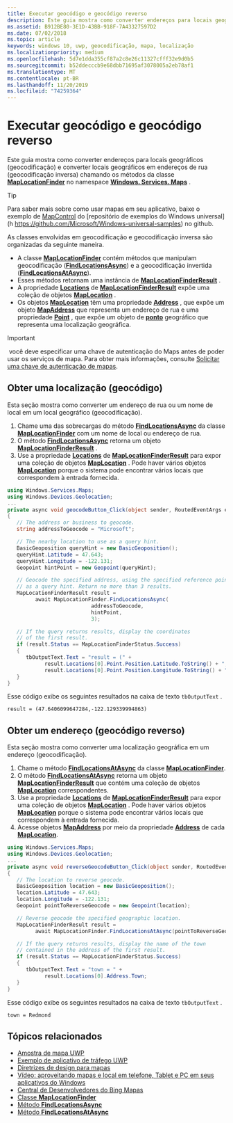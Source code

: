 ```yaml
---
title: Executar geocódigo e geocódigo reverso
description: Este guia mostra como converter endereços para locais geográficos (geocodificação) e converter locais geográficos em endereços de rua (geocodificação inversa) chamando os métodos da classe MapLocationFinder no namespace Windows. Services. Maps.
ms.assetid: B912BE80-3E1D-43BB-918F-7A43327597D2
ms.date: 07/02/2018
ms.topic: article
keywords: windows 10, uwp, geocodificação, mapa, localização
ms.localizationpriority: medium
ms.openlocfilehash: 5d7e1dda355cf87a2c8e26c11327cfff32e9d0b5
ms.sourcegitcommit: b52ddecccb9e68dbb71695af3078005a2eb78af1
ms.translationtype: MT
ms.contentlocale: pt-BR
ms.lasthandoff: 11/20/2019
ms.locfileid: "74259364"
---
```

# <a name="perform-geocoding-and-reverse-geocoding"></a>Executar geocódigo e geocódigo reverso

Este guia mostra como converter endereços para locais geográficos (geocodificação) e converter locais geográficos em endereços de rua (geocodificação inversa) chamando os métodos da classe [**MapLocationFinder**](https://docs.microsoft.com/uwp/api/Windows.Services.Maps.MapLocationFinder) no namespace [**Windows. Services. Maps**](https://docs.microsoft.com/uwp/api/Windows.Services.Maps) .

> [!TIP]
> Para saber mais sobre como usar mapas em seu aplicativo, baixe o exemplo de [MapControl](https://github.com/Microsoft/Windows-universal-samples/tree/master/Samples/MapControl) do [repositório de exemplos do Windows universal](h https://github.com/Microsoft/Windows-universal-samples) no github.

As classes envolvidas em geocodificação e geocodificação inversa são organizadas da seguinte maneira.

-   A classe [**MapLocationFinder**](https://docs.microsoft.com/uwp/api/Windows.Services.Maps.MapLocationFinder) contém métodos que manipulam geocodificação ([**FindLocationsAsync**](https://docs.microsoft.com/uwp/api/windows.services.maps.maplocationfinder.findlocationsasync)) e a geocodificação invertida ([**FindLocationsAtAsync**](https://docs.microsoft.com/uwp/api/windows.services.maps.maplocationfinder.findlocationsatasync)).
-   Esses métodos retornam uma instância de [**MapLocationFinderResult**](https://docs.microsoft.com/uwp/api/Windows.Services.Maps.MapLocationFinderResult) .
-   A propriedade [**Locations**](https://docs.microsoft.com/uwp/api/windows.services.maps.maplocationfinderresult.locations) de [**MapLocationFinderResult**](https://docs.microsoft.com/uwp/api/Windows.Services.Maps.MapLocationFinderResult) expõe uma coleção de objetos [**MapLocation**](https://docs.microsoft.com/uwp/api/Windows.Services.Maps.MapLocation) . 
-   Os objetos [**MapLocation**](https://docs.microsoft.com/uwp/api/Windows.Services.Maps.MapLocation) têm uma propriedade [**Address**](https://docs.microsoft.com/uwp/api/windows.services.maps.maplocation.address) , que expõe um objeto [**MapAddress**](https://docs.microsoft.com/uwp/api/Windows.Services.Maps.MapAddress) que representa um endereço de rua e uma propriedade [**Point**](https://docs.microsoft.com/uwp/api/windows.services.maps.maplocation.point) , que expõe um objeto de [**ponto**](https://docs.microsoft.com/uwp/api/windows.devices.geolocation.geopoint) geográfico que representa uma localização geográfica.

> [!IMPORTANT]
> você deve especificar uma chave de autenticação do Maps antes de poder usar os serviços de mapa. Para obter mais informações, consulte [Solicitar uma chave de autenticação de mapas](authentication-key.md).

## <a name="get-a-location-geocode"></a>Obter uma localização (geocódigo)

Esta seção mostra como converter um endereço de rua ou um nome de local em um local geográfico (geocodificação).

1.  Chame uma das sobrecargas do método [**FindLocationsAsync**](https://docs.microsoft.com/uwp/api/windows.services.maps.maplocationfinder.findlocationsasync) da classe [**MapLocationFinder**](https://docs.microsoft.com/uwp/api/Windows.Services.Maps.MapLocationFinder) com um nome de local ou endereço de rua.
2.  O método [**FindLocationsAsync**](https://docs.microsoft.com/uwp/api/windows.services.maps.maplocationfinder.findlocationsasync) retorna um objeto [**MapLocationFinderResult**](https://docs.microsoft.com/uwp/api/Windows.Services.Maps.MapLocationFinderResult) .
3.  Use a propriedade [**Locations**](https://docs.microsoft.com/uwp/api/windows.services.maps.maplocationfinderresult.locations) de [**MapLocationFinderResult**](https://docs.microsoft.com/uwp/api/Windows.Services.Maps.MapLocationFinderResult) para expor uma coleção de objetos [**MapLocation**](https://docs.microsoft.com/uwp/api/Windows.Services.Maps.MapLocation) . Pode haver vários objetos [**MapLocation**](https://docs.microsoft.com/uwp/api/Windows.Services.Maps.MapLocation) porque o sistema pode encontrar vários locais que correspondem à entrada fornecida.

```csharp
using Windows.Services.Maps;
using Windows.Devices.Geolocation;
...
private async void geocodeButton_Click(object sender, RoutedEventArgs e)
{
   // The address or business to geocode.
   string addressToGeocode = "Microsoft";

   // The nearby location to use as a query hint.
   BasicGeoposition queryHint = new BasicGeoposition();
   queryHint.Latitude = 47.643;
   queryHint.Longitude = -122.131;
   Geopoint hintPoint = new Geopoint(queryHint);

   // Geocode the specified address, using the specified reference point
   // as a query hint. Return no more than 3 results.
   MapLocationFinderResult result =
         await MapLocationFinder.FindLocationsAsync(
                           addressToGeocode,
                           hintPoint,
                           3);

   // If the query returns results, display the coordinates
   // of the first result.
   if (result.Status == MapLocationFinderStatus.Success)
   {
      tbOutputText.Text = "result = (" +
            result.Locations[0].Point.Position.Latitude.ToString() + "," +
            result.Locations[0].Point.Position.Longitude.ToString() + ")";
   }
}
```

Esse código exibe os seguintes resultados na caixa de texto `tbOutputText` .

``` syntax
result = (47.6406099647284,-122.129339994863)
```

## <a name="get-an-address-reverse-geocode"></a>Obter um endereço (geocódigo reverso)

Esta seção mostra como converter uma localização geográfica em um endereço (geocodificação).

1.  Chame o método [**FindLocationsAtAsync**](https://docs.microsoft.com/uwp/api/windows.services.maps.maplocationfinder.findlocationsatasync) da classe [**MapLocationFinder**](https://docs.microsoft.com/uwp/api/Windows.Services.Maps.MapLocationFinder).
2.  O método [**FindLocationsAtAsync**](https://docs.microsoft.com/uwp/api/windows.services.maps.maplocationfinder.findlocationsatasync) retorna um objeto [**MapLocationFinderResult**](https://docs.microsoft.com/uwp/api/Windows.Services.Maps.MapLocationFinderResult) que contém uma coleção de objetos [**MapLocation**](https://docs.microsoft.com/uwp/api/Windows.Services.Maps.MapLocation) correspondentes.
3.  Use a propriedade [**Locations**](https://docs.microsoft.com/uwp/api/windows.services.maps.maplocationfinderresult.locations) de [**MapLocationFinderResult**](https://docs.microsoft.com/uwp/api/Windows.Services.Maps.MapLocationFinderResult) para expor uma coleção de objetos [**MapLocation**](https://docs.microsoft.com/uwp/api/Windows.Services.Maps.MapLocation) . Pode haver vários objetos [**MapLocation**](https://docs.microsoft.com/uwp/api/Windows.Services.Maps.MapLocation) porque o sistema pode encontrar vários locais que correspondem à entrada fornecida.
4.  Acesse objetos [**MapAddress**](https://docs.microsoft.com/uwp/api/Windows.Services.Maps.MapAddress) por meio da propriedade [**Address**](https://docs.microsoft.com/uwp/api/windows.services.maps.maplocation.address) de cada [**MapLocation**](https://docs.microsoft.com/uwp/api/Windows.Services.Maps.MapLocation).

```csharp
using Windows.Services.Maps;
using Windows.Devices.Geolocation;
...
private async void reverseGeocodeButton_Click(object sender, RoutedEventArgs e)
{
   // The location to reverse geocode.
   BasicGeoposition location = new BasicGeoposition();
   location.Latitude = 47.643;
   location.Longitude = -122.131;
   Geopoint pointToReverseGeocode = new Geopoint(location);

   // Reverse geocode the specified geographic location.
   MapLocationFinderResult result =
         await MapLocationFinder.FindLocationsAtAsync(pointToReverseGeocode);

   // If the query returns results, display the name of the town
   // contained in the address of the first result.
   if (result.Status == MapLocationFinderStatus.Success)
   {
      tbOutputText.Text = "town = " +
            result.Locations[0].Address.Town;
   }
}
```

Esse código exibe os seguintes resultados na caixa de texto `tbOutputText` .

``` syntax
town = Redmond
```

## <a name="related-topics"></a>Tópicos relacionados

* [Amostra de mapa UWP](https://github.com/Microsoft/Windows-universal-samples/tree/master/Samples/MapControl)
* [Exemplo de aplicativo de tráfego UWP](https://github.com/Microsoft/Windows-appsample-trafficapp)
* [Diretrizes de design para mapas](https://docs.microsoft.com/windows/uwp/maps-and-location/controls-map)
* [Vídeo: aproveitando mapas e local em telefone, Tablet e PC em seus aplicativos do Windows](https://channel9.msdn.com/Events/Build/2015/2-757)
* [Central de Desenvolvedores do Bing Mapas](https://www.bingmapsportal.com/)
* [Classe **MapLocationFinder**](https://docs.microsoft.com/uwp/api/Windows.Services.Maps.MapLocationFinder)
* [Método **FindLocationsAsync**](https://docs.microsoft.com/uwp/api/windows.services.maps.maplocationfinder.findlocationsasync)
* [Método **FindLocationsAtAsync**](https://docs.microsoft.com/uwp/api/windows.services.maps.maplocationfinder.findlocationsatasync)
